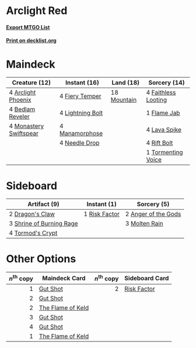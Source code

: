 # Arclight Red

#### [Export MTGO List](../collection/Arclight%20Red/Arclight%20Red.txt)
#### [Print on decklist.org](http://decklist.org/?deckmain=4%09Arclight%20Phoenix%0A4%09Bedlam%20Reveler%0A4%09Faithless%20Looting%0A4%09Fiery%20Temper%0A1%09Flame%20Jab%0A4%09Lava%20Spike%0A4%09Lightning%20Bolt%0A4%09Manamorphose%0A4%09Monastery%20Swiftspear%0A18%09Mountain%0A4%09Needle%20Drop%0A4%09Rift%20Bolt%0A1%09Tormenting%20Voice&deckside=2%09Anger%20of%20the%20Gods%0A2%09Dragon's%20Claw%0A3%09Molten%20Rain%0A1%09Risk%20Factor%0A3%09Shrine%20of%20Burning%20Rage%0A4%09Tormod's%20Crypt)
# Maindeck

|                                          Creature (12)                                          |                                       Instant (16)                                        |                                      Land (18)                                       |                                         Sorcery (14)                                         |
|-------------------------------------------------------------------------------------------------|-------------------------------------------------------------------------------------------|--------------------------------------------------------------------------------------|----------------------------------------------------------------------------------------------|
|4 [Arclight Phoenix](http://gatherer.wizards.com/Pages/Card/Details.aspx?multiverseid=452841)    |4 [Fiery Temper](http://gatherer.wizards.com/Pages/Card/Details.aspx?multiverseid=108880)  |18 [Mountain](http://gatherer.wizards.com/Pages/Card/Details.aspx?multiverseid=439604)|4 [Faithless Looting](http://gatherer.wizards.com/Pages/Card/Details.aspx?multiverseid=413670)|
|4 [Bedlam Reveler](http://gatherer.wizards.com/Pages/Card/Details.aspx?multiverseid=414415)      |4 [Lightning Bolt](http://gatherer.wizards.com/Pages/Card/Details.aspx?multiverseid=234704)|                                                                                      |1 [Flame Jab](http://gatherer.wizards.com/Pages/Card/Details.aspx?multiverseid=413673)        |
|4 [Monastery Swiftspear](http://gatherer.wizards.com/Pages/Card/Details.aspx?multiverseid=438706)|4 [Manamorphose](http://gatherer.wizards.com/Pages/Card/Details.aspx?multiverseid=370568)  |                                                                                      |4 [Lava Spike](http://gatherer.wizards.com/Pages/Card/Details.aspx?multiverseid=370409)       |
|                                                                                                 |4 [Needle Drop](http://gatherer.wizards.com/Pages/Card/Details.aspx?multiverseid=146161)   |                                                                                      |4 [Rift Bolt](http://gatherer.wizards.com/Pages/Card/Details.aspx?multiverseid=370469)        |
|                                                                                                 |                                                                                           |                                                                                      |1 [Tormenting Voice](http://gatherer.wizards.com/Pages/Card/Details.aspx?multiverseid=438716) |


# Sideboard

|                                           Artifact (9)                                            |                                      Instant (1)                                       |                                         Sorcery (5)                                          |
|---------------------------------------------------------------------------------------------------|----------------------------------------------------------------------------------------|----------------------------------------------------------------------------------------------|
|2 [Dragon's Claw](http://gatherer.wizards.com/Pages/Card/Details.aspx?multiverseid=243481)         |1 [Risk Factor](http://gatherer.wizards.com/Pages/Card/Details.aspx?multiverseid=452863)|2 [Anger of the Gods](http://gatherer.wizards.com/Pages/Card/Details.aspx?multiverseid=438682)|
|3 [Shrine of Burning Rage](http://gatherer.wizards.com/Pages/Card/Details.aspx?multiverseid=218018)|                                                                                        |3 [Molten Rain](http://gatherer.wizards.com/Pages/Card/Details.aspx?multiverseid=425928)      |
|4 [Tormod's Crypt](http://gatherer.wizards.com/Pages/Card/Details.aspx?multiverseid=389723)        |                                                                                        |                                                                                              |


# Other Options

|*n*<sup>th</sup> copy|                                       Maindeck Card                                        |*n*<sup>th</sup> copy|                                    Sideboard Card                                    |
|--------------------:|--------------------------------------------------------------------------------------------|--------------------:|--------------------------------------------------------------------------------------|
|                    1|[Gut Shot](http://gatherer.wizards.com/Pages/Card/Details.aspx?multiverseid=397673)         |                    2|[Risk Factor](http://gatherer.wizards.com/Pages/Card/Details.aspx?multiverseid=452863)|
|                    2|[Gut Shot](http://gatherer.wizards.com/Pages/Card/Details.aspx?multiverseid=397673)         |                     |                                                                                      |
|                    2|[The Flame of Keld](http://gatherer.wizards.com/Pages/Card/Details.aspx?multiverseid=443011)|                     |                                                                                      |
|                    3|[Gut Shot](http://gatherer.wizards.com/Pages/Card/Details.aspx?multiverseid=397673)         |                     |                                                                                      |
|                    4|[Gut Shot](http://gatherer.wizards.com/Pages/Card/Details.aspx?multiverseid=397673)         |                     |                                                                                      |
|                    1|[The Flame of Keld](http://gatherer.wizards.com/Pages/Card/Details.aspx?multiverseid=443011)|                     |                                                                                      |

